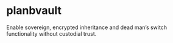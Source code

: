 # planbvault
Enable sovereign, encrypted inheritance and dead man’s switch functionality without custodial trust.
